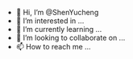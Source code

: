 - 👋 Hi, I’m @ShenYucheng
- 👀 I’m interested in ...
- 🌱 I’m currently learning ...
- 💞️ I’m looking to collaborate on ...
- 📫 How to reach me ...

<!---
shen-yucheng/shen-yucheng is a ✨ special ✨ repository because its `README.md` (this file) appears on your GitHub profile.
You can click the Preview link to take a look at your changes.
--->
